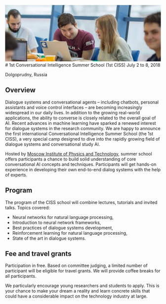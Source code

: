 <img src="ciss_1.jpg">
# 1st Conversational Intelligence Summer School (1st CISS)
July 2 to 8, 2018

Dolgoprudny, Russia

## Overview

Dialogue systems and conversational agents – including chatbots, personal assistants and voice control interfaces – are becoming increasingly widespread in our daily lives. In addition to the growing real-world applications, the ability to converse is closely related to the overall goal of AI. Recent advances in machine learning have sparked a renewed interest for dialogue systems in the research community. We are happy to announce the first international Conversational Intelligence Summer School (the 1st CISS), a very special camp designed to dive into the rapidly growing field of dialogue systems and conversational study AI.

Hosted by [Moscow Institute of Physics and Technology](https://mipt.ru/english/), summer school offers participants a chance to build solid understanding of core conversational AI concepts and techniques. Participants will  get hands-on experience in developing their own end-to-end dialog systems with the help of experts.

## Program

The program of the CISS school will combine lectures, tutorials and invited talks. Topics covered:
* Neural networks for natural language processing,
* Introduction to neural network frameworks,
* Best practices of dialogue systems development,
* Reinforcement learning for natural language processing,
* State of the art in dialogue systems.

## Fee and travel grants

Participation in free. Based on committee judging, a limited number of participant will be eligible for travel grants. We will provide сoffee breaks for all participants.

We particularly encourage young researchers and students to apply. This is your chance to make your dream a reality and learn concrete skills that could have a considerable impact on the technology industry at large.
